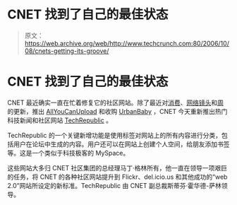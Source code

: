 # CNET 找到了自己的最佳状态

> 原文：<https://web.archive.org/web/http://www.techcrunch.com:80/2006/10/08/cnets-getting-its-groove/>

# CNET 找到了自己的最佳状态

CNET 最近确实一直在忙着修复它的社区网站。除了最近对[消费](https://web.archive.org/web/20211026111915/http://www.beta.techcrunch.com/2006/06/07/cnet-relaunches-consumating/)、[网络镜头](https://web.archive.org/web/20211026111915/http://www.beta.techcrunch.com/2006/08/29/webshots-redesign-launches-video-coming/)和[周](https://web.archive.org/web/20211026111915/http://www.chow.com/)的更新，推出 [AllYouCanUpload](https://web.archive.org/web/20211026111915/http://www.beta.techcrunch.com/2006/05/29/cnets-allyoucanupload-is-disruptive/) 和收购 [UrbanBaby](https://web.archive.org/web/20211026111915/http://www.urbanbaby.com/) ，CNET 今天重新推出热门科技新闻和社区网站 [TechRepublic](https://web.archive.org/web/20211026111915/http://www.techrepublic.com/) 。

TechRepublic 的一个关键新增功能是使用标签对网站上的所有内容进行分类，包括用户在论坛中生成的内容。用户还可以在网站上创建个人空间，给朋友添加书签等。这是一个类似于科技极客的 MySpace。

这些网站大多归 CNET 社区集团的总经理马丁·格林所有，他一直在领导一项艰巨的任务，将 CNET 的各种社区网站提升到 Flickr、del.icio.us 和其他成功的“web 2.0”网站所设定的新标准。TechRepublic 由 CNET 副总裁斯蒂芬·霍华德-萨林领导。